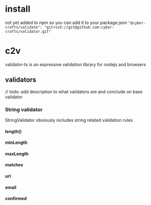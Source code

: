# install
not yet added to npm so you can add it to your package.json
`"@cyber-crafts/validate": "git+ssh://git@github.com:cyber-crafts/validator.git"`

# c2v
validator-ts is an expressive validation library for nodejs and browsers

## validators
// todo: add description to what validators are and conclude on base validator

### String validator
StringValidator obviously includes string related validation rules

#### length()
#### minLength
#### maxLength
#### matches
#### url
#### email
#### confirmed

